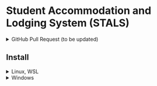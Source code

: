 # Student Accommodation and Lodging System (STALS)

<details>
    <summary> GitHub Pull Request (to be updated) </summary>  
    
  #### Developers
  1. Fork the  develop/master branch (not clone)
  2. Create a branch on your forked repository.  
  3. git add, commit, and push your changes on your local repository 
  4. Click "Compare & pull request" for your ticket, git pull (pull request) -- for approval by Team Leads
  5. git merge (developed) -- merged by Team Leads
 #### Team Leads:
  1. testing and approval of the developer's new code in the develop branch
  2. once approved, escalate the new code to the developTest branch
  3. in developTest branch, other TLs and PM will test the new code
  4. if the new code is final, it will be pushed to the master branch   
  
</details>

## Install

<details><summary>Linux, WSL</summary>

## Setup

Install [nvm](https://github.com/nvm-sh/nvm)

```
curl -o- https://raw.githubusercontent.com/nvm-sh/nvm/v0.39.3/install.sh | bash
```
or
```
wget -qO- https://raw.githubusercontent.com/nvm-sh/nvm/v0.39.3/install.sh | bash
```

Update shell configs

```
exec $SHELL
```

Install and use the Nodejs LTS version

```
nvm install --lts
nvm use --lts
```

Check node version
```
node --version
```
> it should be "v18.XX.X"

Get the .env file in the discord channel general-rources

https://discord.com/channels/1080321297386573915/1089892717905064036/1097765581278687262

Download dependencies
```
npm install
```

Then run this command to deploy locally
```
npm run dev
```

## Usage
Use Nodejs LTS

```
nvm use --lts
npm run dev
```

## Commands
Check for warnings and errors in the codebase.
```
npm lint
```

Format all files in the src/ directory.
```
npm format
```

</details>

<details><summary>Windows</summary>

Go to https://nodejs.org/en/download, select LTS, and under Windows Installer (.msi) click 32-bit or 64-bit depending on your device.



## Setup

## Usage

</details>